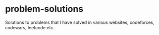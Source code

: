 # problem-solutions
Solutions to problems that I have solved in various websites, codeforces, codewars, leetcode etc.

